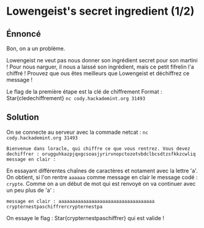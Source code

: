 # Lowengeist's secret ingredient (1/2)
## Énnoncé
Bon, on a un problème.

Lowengeist ne veut pas nous donner son ingrédient secret pour son martini ! Pour nous narguer, il nous a laissé son ingrédient, mais ce petit fifrelin l'a chiffré ! Prouvez que ous êtes meilleurs que Lowengeist et déchiffrez ce message !

Le flag de la première étape est la clé de chiffrement Format : Star{cledechiffrement}
`nc cody.hackademint.org 31493`
## Solution
On se connecte au serveur avec la commade netcat : `nc cody.hackademint.org 31493`
```
Bienvenue dans loracle, qui chiffre ce que vous rentrez. Vous devez dechiffrer : orugguhkazpjqxgcsoasjyrirvnopctozotvbdclbcsdtzsfkkzcwliq
message en clair : 
```
En essayant différentes chaînes de caractères et notament avec la lettre 'a'.
On obtient, si l'on rentre `aaaaaa` comme message en clair le message codé : `crypte`. Comme on a un début de mot qui est renvoyé on va continuer avec un peu plus de 'a' :
```
message en clair : aaaaaaaaaaaaaaaaaaaaaaaaaaaaaaaaaaa
crypternestpaschiffrercrypternestpa
```
On essaye le flag : Star{crypternestpaschiffrer} qui est valide !
